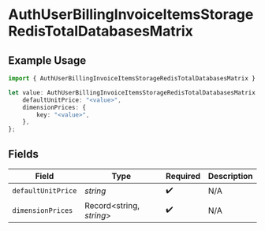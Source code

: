 # AuthUserBillingInvoiceItemsStorageRedisTotalDatabasesMatrix

## Example Usage

```typescript
import { AuthUserBillingInvoiceItemsStorageRedisTotalDatabasesMatrix } from "@vercel/sdk/models/components";

let value: AuthUserBillingInvoiceItemsStorageRedisTotalDatabasesMatrix = {
    defaultUnitPrice: "<value>",
    dimensionPrices: {
        key: "<value>",
    },
};
```

## Fields

| Field                    | Type                     | Required                 | Description              |
| ------------------------ | ------------------------ | ------------------------ | ------------------------ |
| `defaultUnitPrice`       | *string*                 | :heavy_check_mark:       | N/A                      |
| `dimensionPrices`        | Record<string, *string*> | :heavy_check_mark:       | N/A                      |